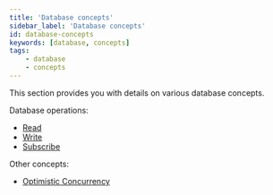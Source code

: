 ```yaml
---
title: 'Database concepts'
sidebar_label: 'Database concepts'
id: database-concepts
keywords: [database, concepts]
tags:
    - database
    - concepts
---
```


This section provides you with details on various database concepts. 

Database operations:
- [Read](../../../database/database-concepts/read/)
- [Write](../../../database/database-concepts/write/)
- [Subscribe](../../../database/database-concepts/subscribe/)

Other concepts:
- [Optimistic Concurrency](../../../database/database-concepts/optimistic-concurrency/)
